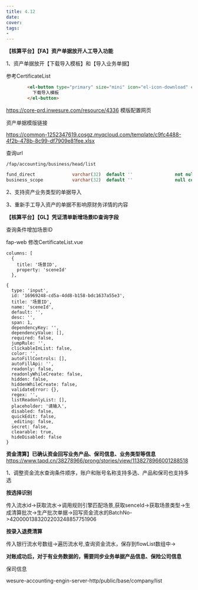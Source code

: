 ```yaml
---
title: 4.12
date: 
cover: 
tags:
- 
---
```

**【核算平台】【FA】资产单据放开人工导入功能**

1、资产单据放开【下载导入模板】和【导入业务单据】

参考CertificateList

```html
        <el-button type="primary" size="mini" icon="el-icon-download" class="margin-lfet-10" @click="handleDownload">
          下载导入模板
        </el-button>
```



https://core-prd.inwesure.com/resource/4336 模版配置网页

资产单据模版链接



https://common-1252347619.cosgz.myqcloud.com/template/c9fc4488-4f2b-478b-8c99-df7909e81fee.xlsx



查询url

```
/fap/accounting/business/head/list
```



```sql
fund_direct              varchar(32)  default ''                not null comment 'payment 支出,receipt收入',
business_scope           varchar(32)  default ''                null comment '业务范围 business业务单据,writeoff核销单据,receiptPayment收付单据,other 其他',
```



2、支持资产业务类型的单据导入

3、重新手工导入资产的单据不影响原财务详情的内容

**【核算平台】【GL】凭证清单新增场景ID查询字段**

查询条件增加场景ID

fap-web 修改CertificateList.vue

```
columns: [
  {
    title: '场景ID',
    property: 'sceneId'
  },
```

```
{
  type: 'input',
  id: '16969248-cd5a-4dd8-b158-bdc1637a55e3',
  title: '场景ID',
  name: 'sceneId',
  default: '',
  desc: '',
  span: 1,
  dependencyKey: '',
  dependencyValue: [],
  required: false,
  jumpRule: '',
  clickableInList: false,
  color: '',
  autoFillControls: [],
  autoFillApi: '',
  readonly: false,
  readonlyWhileCreate: false,
  hidden: false,
  hiddenWhileCreate: false,
  validateError: {},
  regex: '',
  listReadonlyList: [],
  placeholder: '请输入',
  disabled: false,
  quickEdit: false,
  _editing: false,
  secret: false,
  clearable: true,
  hideDisabled: false
}
```

**资金清算】已确认资金回写业务产品、保司信息、业务类型等信息**
https://www.tapd.cn/38278966/prong/stories/view/1138278966001288518

1、调整资金流水查询条件顺序，账户和账号名称支持多选、产品和保司也支持多选

**按选择识别**

传入流水id->获取流水->调用规则引擎匹配场景,获取senceId->获取场景类型->生成清算批次->生产批次单据->回写资金流水的BatchNo->4200001383202203248857751906



**按录入退费清算**

传入银行流水号数组->遍历流水号,查询资金流水，保存到flowList数组中->



**对账成功后，对于有业务数据的，需要同步业务单据产品信息、保险公司信息**

保司信息

wesure-accounting-engin-server-http/public/base/company/list

